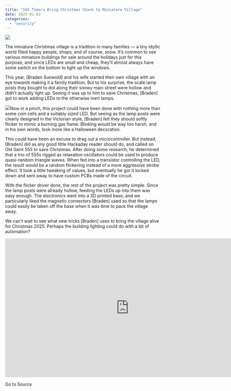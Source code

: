 ```yaml
---
title: "555 Timers Bring Christmas Charm to Miniature Village"
date: 2025-01-03
categories: 
  - "security"
---
```


![](https://hackaday.com/wp-content/uploads/2025/01/555xmas_feat.jpg?w=800)

The miniature Christmas village is a tradition in many families — a tiny idyllic world filled happy people, shops, and of course, snow. It’s common to see various miniature buildings for sale around the holidays just for this purpose, and since LEDs are small and cheap, they’ll almost always have some switch on the bottom to light up the windows.

This year, \[Braden Sunwold\] and his wife started their own village with an eye towards making it a family tradition. But to his surprise, the scale lamp posts they bought to dot along their snowy main street were hollow and didn’t actually light up. Seeing it was up to him to save Christmas, \[Braden\] got to work adding LEDs to the otherwise inert lamps.

![](https://hackaday.com/wp-content/uploads/2025/01/555xmas_detail.jpg?w=348)Now in a pinch, this project could have been done with nothing more than some coin cells and a suitably sized LED. But seeing as the lamp posts were clearly designed in the Victorian style, \[Braden\] felt they should softly flicker to mimic a burning gas flame. Blinking would be way too harsh, and in his own words, look more like a Halloween decoration.

This could have been an excuse to drag out a microcontroller. But instead, \[Braden\] did as any good little Hackaday reader should do, and called on Old Saint 555 to save Christmas. After doing some research, he determined that a trio of 555s rigged as relaxation oscillators could be used to produce quasi-random triangle waves. When fed into a transistor controlling the LED, the result would be a random flickering instead of a more aggressive strobe effect. It took a little tweaking of values, but eventually he got it locked down and sent away to have custom PCBs made of the circuit.

With the flicker driver done, the rest of the project was pretty simple. Since the lamp posts were already hollow, feeding the LEDs up into them was easy enough. The electronics went into a 3D printed base, and we particularly liked the magnetic connectors \[Braden\] used so that the lamps could easily be taken off the base when it was time to pack the village away.

We can’t wait to see what new tricks \[Braden\] uses to bring the village alive for Christmas 2025. Perhaps the building lighting could do with a bit of automation?

<iframe loading="lazy" title="We started a Christmas Village this year! I couldn’t help myself from lighting it up. #diy #led" width="800" height="450" src="https://www.youtube.com/embed/SH6hXkraL7c?feature=oembed" frameborder="0" allow="accelerometer; autoplay; clipboard-write; encrypted-media; gyroscope; picture-in-picture; web-share" referrerpolicy="strict-origin-when-cross-origin" allowfullscreen></iframe>

Go to Source
